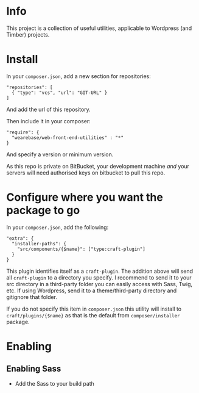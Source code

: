 # Info
This project is a collection of useful utilities, applicable to Wordpress (and Timber) projects.

# Install
In your `composer.json`, add a new section for repositories:

```
"repositories": [
  { "type": "vcs", "url": "GIT-URL" }
]
```

And add the url of this repository.

Then include it in your composer:

```
"require": {
  "wearebase/web-front-end-utilities" : "*"
}
```

And specify a version or minimum version.

As this repo is private on BitBucket, your development machine *and* your servers will need authorised keys on bitbucket to pull this repo.

# Configure where you want the package to go
In your `composer.json`, add the following:

```
"extra": {
  "installer-paths": {
    "src/components/{$name}": ["type:craft-plugin"]
  }
}
```

This plugin identifies itself as a `craft-plugin`. The addition above will send all `craft-plugin` to a directory you specify. I recommend to send it to your src directory in a third-party folder you can easily access with Sass, Twig, etc. If using Wordpress, send it to a theme/third-party directory and gitignore that folder.

If you do not specify this item in `composer.json` this utility will install to `craft/plugins/{$name}` as that is the default from `composer/installer` package.

# Enabling

## Enabling Sass
* Add the Sass to your build path